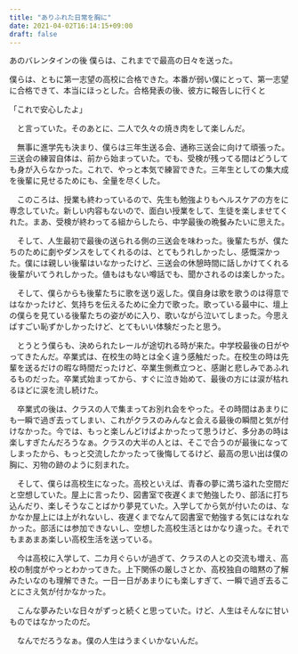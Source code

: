 ```yaml
---
title: "ありふれた日常を胸に"
date: 2021-04-02T16:14:15+09:00
draft: false
---
```


あのバレンタインの後 僕らは、これまでで最高の日々を送った。

 僕らは、ともに第一志望の高校に合格できた。本番が弱い僕にとって、第一志望に合格できて、本当にほっとした。合格発表の後、彼方に報告しに行くと

「これで安心したよ」

　と言っていた。そのあとに、二人で久々の焼き肉をして楽しんだ。

　無事に進学先も決まり、僕らは三年生送る会、通称三送会に向けて頑張った。三送会の練習自体は、前から始まっていた。でも、受検が残ってる間はどうしても身が入らなかった。これで、やっと本気で練習できた。三年生としての集大成を後輩に見せるためにも、全量を尽くした。

　このころは、授業も終わっているので、先生も勉強よりもヘルスケアの方をに専念していた。新しい内容もないので、面白い授業をして、生徒を楽しませてくれた。まあ、受検が終わってる組からしたら、中学最後の晩餐みたいに思えた。

　そして、人生最初で最後の送られる側の三送会を味わった。後輩たちが、僕たちのために劇やダンスをしてくれるのは、とてもうれしかったし、感慨深かった。僕には親しい後輩はいなかったけど、三送会の休憩時間に話しかけてくれる後輩がいてうれしかった。値もはもない噂話でも、聞かされるのは楽しかった。

　そして、僕らからも後輩たちに歌を送り返した。僕自身は歌を歌うのは得意ではなかったけど、気持ちを伝えるために全力で歌った。歌っている最中に、壇上の僕らを見ている後輩たちの姿がめに入り、歌いながら泣いてしまった。今思えばすごい恥ずかしかったけど、とてもいい体験だったと思う。

　とうとう僕らも、決められたレールが途切れる時が来た。中学校最後の日がやってきたんだ。卒業式は、在校生の時とは全く違う感触だった。在校生の時は先輩を送るだけの暇な時間だったけど、卒業生側煮立つと、感謝と悲しみであふれるものだった。卒業式始まってから、すぐに泣き始めて、最後の方には涙が枯れるほどに涙を流し続けた。

　卒業式の後は、クラスの人で集まってお別れ会をやった。その時間はあまりにも一瞬で過ぎ去ってしまい、これがクラスのみんなと会える最後の瞬間と気が付けなかった。今では、もっと楽しんどけばよかったって思うけど、多分あの時は楽しすぎたんだろうなぁ。クラスの大半の人とは、そこで合うのが最後になってしまったから、もっと交流したかったって後悔してるけど、最高の思い出は僕の胸に、刃物の跡のように刻まれた。

　そして、僕らは高校生になった。高校といえば、青春の夢に満ち溢れた空間だと空想していた。屋上に言ったり、図書室で夜遅くまで勉強したり、部活に打ち込んだり、楽しそうなことばかり夢見ていた。入学してから気が付いたのは、なかなか屋上には上がれないし、夜遅くまでなんて図書室で勉強する気にはなれなかった。部活には参加できないし、空想した高校生活とはかなり違った。それでもまあまあ楽しい高校生活を送っている。

　今は高校に入学して、二カ月ぐらいが過ぎて、クラスの人との交流も増え、高校の制度がやっとわかってきた。上下関係の厳しさとか、高校独自の暗黙の了解みたいなのも理解できた。一日一日があまりにも楽しすぎて、一瞬で過ぎ去ることにさえ気が付かなかった。

　こんな夢みたいな日々がずっと続くと思っていた。けど、人生はそんなに甘いものではなかったのだ。

　なんでだろうなぁ。僕の人生はうまくいかないんだ。
